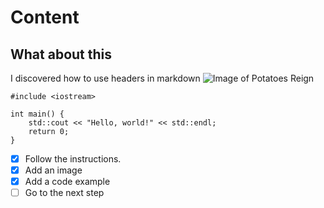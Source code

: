 # Content
## What about this 
I discovered how to use headers in markdown
![Image of Potatoes Reign](https://duet-cdn.vox-cdn.com/thumbor/0x0:1792x1024/1200x800/filters:focal(896x512:897x513):format(webp)/cdn.vox-cdn.com/uploads/chorus_asset/file/24936950/potatoking.png)
```
#include <iostream>

int main() {
    std::cout << "Hello, world!" << std::endl;
    return 0;
}
```
- [x] Follow the instructions.
- [x] Add an image
- [x] Add a code example
- [ ] Go to the next step
